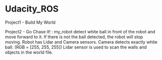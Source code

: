 # Udacity_ROS

Project1 - Build My World

Project2 - Go Chase it! 
: my_robot detect white ball in front of the robot and move forward to it. 
If there is not the ball detected, the robot will stop moving.
Robot has Lidar and Camera sensors. Camera detects exactly white ball. (RGB = [255, 255, 255])
Lidar sensor is used to scan the walls and objects in the world file.
